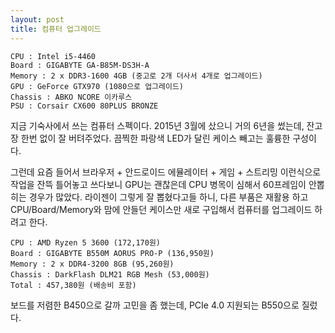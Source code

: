 ```yaml
---
layout: post
title: 컴퓨터 업그레이드
---
```


```
CPU : Intel i5-4460
Board : GIGABYTE GA-B85M-DS3H-A
Memory : 2 x DDR3-1600 4GB (중고로 2개 더사서 4개로 업그레이드)
GPU : GeForce GTX970 (1080으로 업그레이드)
Chassis : ABKO NCORE 이카루스
PSU : Corsair CX600 80PLUS BRONZE
```

지금 기숙사에서 쓰는 컴퓨터 스펙이다. 2015년 3월에 샀으니 거의 6년을 썼는데, 잔고장 한번 없이 잘 버텨주었다. 끔찍한 파랑색 LED가 달린 케이스 빼고는 훌륭한 구성이다.

그런데 요즘 들어서 브라우저 + 안드로이드 에뮬레이터 + 게임 + 스트리밍 이런식으로 작업을 잔뜩 틀어놓고 쓰다보니 GPU는 괜찮은데 CPU 병목이 심해서 60프레임이 안뽑히는 경우가 많았다. 
라이젠이 그렇게 잘 뽑혔다고들 하니, 다른 부품은 재활용 하고 CPU/Board/Memory와 맘에 안들던 케이스만 새로 구입해서 컴퓨터를 업그레이드 하려고 한다.

```
CPU : AMD Ryzen 5 3600 (172,170원)
Board : GIGABYTE B550M AORUS PRO-P (136,950원)
Memory : 2 x DDR4-3200 8GB (95,260원)
Chassis : DarkFlash DLM21 RGB Mesh (53,000원)
Total : 457,380원 (배송비 포함)
```

보드를 저렴한 B450으로 갈까 고민을 좀 했는데, PCIe 4.0 지원되는 B550으로 질렀다.